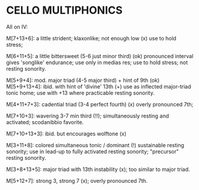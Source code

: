 CELLO MULTIPHONICS
==================

All on IV:

M[7+13+6]:      a little strident; klaxonlike; not enough low (x)
                use to hold stress;

M[6+11+5]:      a little bittersweet (5-6 just minor third) (ok)
                pronounced interval gives 'songlike' endurance;
                use only in medias res;
                use to hold stress;
                not resting sonority.

M[5+9+4]:       mod. major triad (4-5 major third) + hint of 9th (ok)
M[5+9+13+4]:    ibid. with hint of 'divine' 13th (+)
                use as inflected major-triad tonic home;
                use with +13 where practicable
                resting sonority.

M[4+11+7+3]:    cadential triad (3-4 perfect fourth) (x)
                overly pronounced 7th;

M[7+10+3]:      wavering 3-7 min third (!!);
                simultaneously resting and activated;
                scodanibbio favorite.

M[7+10+13+3]:   ibid. but encourages wolftone (x)

M[3+11+8]:      colored simultaneous tonic / dominant (!)
                sustainable resting sonority;
                use in lead-up to fully activated resting sonority;
                "precursor" resting sonority.

M[3+8+13+5]:    major triad with 13th instability (x);
                too similar to major triad.

M[5+12+7]:      strong 3, strong 7 (x);
                overly pronounced 7th.
